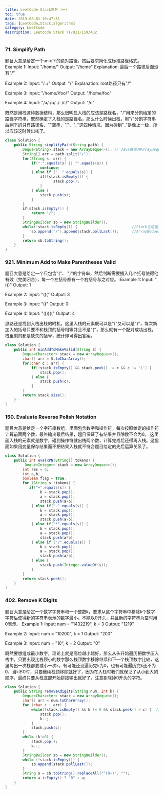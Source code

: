 ```yaml
---
title: LeetCode Stack系列（一）
toc: true
date: 2019-08-01 10:47:31
tags: [LeetCode,Stack,algorithm]
category: LeetCode
description: Leetcode Stack 71/921/150/402
---
```


### 71. Simplify Path
题目大意是给定一个unix下的绝对路径，然后要求简化成标准路径格式。
Example 1:
Input: "/home/"
Output: "/home"
Explanation: 最后一个路径后面没有"/"

Example 2:
Input: "/../"
Output: "/"
Explanation: root路径只有"/"

Example 3:
Input: "/home//foo/"
Output: "/home/foo"

Example 4:
Input: "/a/./b/../../c/"
Output: "/c"

既然是用栈这种数据结构，那么很明显入栈的应该是路径名，"/"用来分割给定的路径字符串。既然确定了入栈的是路径名，那么什么时候出栈，用"/"分割字符串后剩下的只有路径名、""空串、"."、".."这四种情况，因为碰到".."是像上一级，所以应该这时候出栈了。

```Java Solution https://leetcode.com/problems/simplify-path/ Simplify Path
class Solution {
    public String simplifyPath(String path) {
        Deque<String> stack = new ArrayDeque<>(); // Java推荐用ArrayDeque用作Stack
        String[] arr = path.split("/");
        for(String s: arr) {
            if(".".equals(s) || "".equals(s)) {
                continue;
            } else if ("..".equals(s)) {
                if(!stack.isEmpty()) {
                      stack.pop();
                }
            } else {
                stack.push(s);
            }
        }
        if(stack.isEmpty()) {
            return "/";
        }
        StringBuilder sb = new StringBuilder();               
        while(!stack.isEmpty()) {                         //Stack在这里用for遍历从底部开始，而ArrayDeque是从顶部开始
            sb.append("/").append(stack.pollLast());      //ArrayDeque是个双端队列，所以底部移除拼接
        }
        return sb.toString();
    }
}
```
### 921. Minimum Add to Make Parentheses Valid
题目大意是给定一个只包含"("、 ")"的字符串，然后判断需要插入几个括号使得他有效（完美闭合），每一个左括号都有一个右括号与之对应。
Example 1:
Input: "())"
Output: 1

Example 2:
Input: "((("
Output: 3

Example 3:
Input: "()"
Output: 0

Example 4:
Input: "()))(("
Output: 4

思路还是找到入栈出栈的时机，这里入栈的元素既可以是"("又可以是")"，每次新加入的括号只要不和栈顶的括号相等并且不是"("，那么就有一个配对成功出栈，栈里剩的都是缺失的括号，统计即可得出答案。
```Java Solution https://leetcode.com/problems/minimum-add-to-make-parentheses-valid/  Minimum Add to Make Parentheses Valid
class Solution {
    public int minAddToMakeValid(String S) {
        Deque<Character> stack = new ArrayDeque<>();
        char[] arr = S.toCharArray();
        for(char c : arr) {
            if(!stack.isEmpty() && stack.peek() != c && c != '(') {
                stack.pop();
            } else {
                stack.push(c);
            }
        }
        return stack.size();
    }
}
```
### 150. Evaluate Reverse Polish Notation
题目大意是给定一个字符串数组，里面包含数字和操作符，每次按照给定的操作符计算前面两个数，最终输出最后结果，题目保证了有结果并且除数不会为0。
这里面入栈的元素就是数字，碰到操作符就出栈两个数，计算完成后还得再入栈。这里面如果用变量保存结果而不把结果入栈就不符合题目给定的先后运算关系了。
```Java Solution https://leetcode.com/problems/evaluate-reverse-polish-notation/  Evaluate Reverse Polish Notation
class Solution {
    public int evalRPN(String[] tokens) {
         Deque<Integer> stack = new ArrayDeque<>();
        int res = 0;
        int a,b;
        boolean flag = true;
        for (String s :tokens) {
           if("+".equals(s)) {
                b = stack.pop();
                a = stack.pop();
                stack.push(a+b);
            } else if("-".equals(s)) {
                b = stack.pop();
                a = stack.pop();
                stack.push(a-b);
            } else if("*".equals(s)) {
                b = stack.pop();
                a = stack.pop();
                stack.push(a*b);
            } else if ("/".equals(s)) {
                b = stack.pop();
                a = stack.pop();
                stack.push(a/b);
            } else {
                stack.push(Integer.valueOf(s));
            }
        }
        return stack.peek();
    }
}
```
### 402. Remove K Digits
题目大意是给定一个数字字符串和一个整数k，要求从这个字符串中移除k个数字字符后使得新的字符串表示的数字最小。不能以0开头，并且新的字符串为空时用0表示。
Example 1:
Input: num = "1432219", k = 3
Output: "1219"

Example 2:
Input: num = "10200", k = 1
Output: "200"

Example 3:
Input: num = "10", k = 2
Output: "0"

既然要想组成最小数字，理论上就是高位越小越好，那么从头开始遍历把数字压入栈中，只要出现比栈顶小的数字那么栈顶数字移除继续和下一个栈顶数字比较，这里每出一次栈都要减小一次k，有可能还没遍历完k为0，也有可能遍历完k还不为0，当k不0时，只要继续栈顶移除就好了，因为在入栈时我们就保证了从小到大的顺序，最终只要从栈底部开始拼接输出就好了。注意剔除掉0开头的字符。
```Java Solution https://leetcode.com/problems/remove-k-digits/  Remove K Digits
class Solution {
    public String removeKdigits(String num, int k) {
        Deque<Character> stack = new ArrayDeque<>();
        char[] arr = num.toCharArray();
        for (char c : arr) {
            while(!stack.isEmpty() && k != 0 && stack.peek() > c) {  //出栈的时机
                stack.pop();
                k--;
            }
            stack.push(c);
        }
        while (k!=0) {
            stack.pop();
            k--;
        }
        StringBuilder sb = new StringBuilder();
        while (!stack.isEmpty()) {
            sb.append(stack.pollLast());
        }
        String a = sb.toString().replaceAll("^(0+)", "");
        return a.isEmpty() ? "0" : a;
    }
}
```